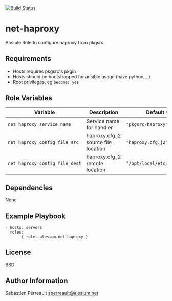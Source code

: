 [![Build Status](https://travis-ci.org/alesium/ansible-net-haproxy.svg?branch=master)](https://travis-ci.org/alesium/ansible-net-haproxy)

net-haproxy
=========

Ansible Role to configure haproxy from pkgsrc

Requirements
------------

- Hosts requires pkgsrc's pkgin
- Hosts should be bootstrapped for ansible usage (have python,...)
- Root privileges, eg `become: yes`

Role Variables
--------------

| Variable | Description | Default value |
|----------|-------------|---------------|
| `net_haproxy_service_name` | Service name for handler | `"pkgsrc/haproxy"` | 
| `net_haproxy_config_file_src` | haproxy.cfg.j2 source file location | `"haproxy.cfg.j2"` | 
| `net_haproxy_config_file_dest` | haproxy.cfg.j2 remote location | `"/opt/local/etc/haproxy.cfg"` | 

Dependencies
------------

None

Example Playbook
----------------


    - hosts: servers
      roles:
         - { role: alesium.net-haproxy }

License
-------

BSD

Author Information
------------------

Sebastien Perreault <sperreault@alesium.net>
